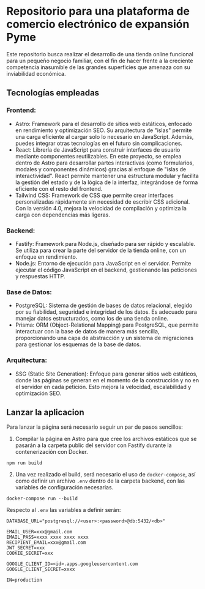 # Repositorio para una plataforma de comercio electrónico de expansión Pyme

Este repositorio busca realizar el desarrollo de una tienda online funcional para un pequeño negocio familiar, con el fin de hacer frente a la creciente competencia inasumible de las grandes superficies que amenaza con su inviabilidad económica.

## Tecnologías empleadas

### Frontend:
- Astro: Framework para el desarrollo de sitios web estáticos, enfocado en rendimiento y optimización SEO. Su arquitectura de "islas" permite una carga eficiente al cargar solo lo necesario en JavaScript. Además, puedes integrar otras tecnologías en el futuro sin complicaciones.
- React: Librería de JavaScript para construir interfaces de usuario mediante componentes reutilizables. En este proyecto, se emplea dentro de Astro para desarrollar partes interactivas (como formularios, modales y componentes dinámicos) gracias al enfoque de "islas de interactividad". React permite mantener una estructura modular y facilita la gestión del estado y de la lógica de la interfaz, integrándose de forma eficiente con el resto del frontend.
- Tailwind CSS: Framework de CSS que permite crear interfaces personalizadas rápidamente sin necesidad de escribir CSS adicional. Con la versión 4.0, mejora la velocidad de compilación y optimiza la carga con dependencias más ligeras.

### Backend:
- Fastify: Framework para Node.js, diseñado para ser rápido y escalable. Se utiliza para crear la parte del servidor de la tienda online, con un enfoque en rendimiento.
- Node.js: Entorno de ejecución para JavaScript en el servidor. Permite ejecutar el código JavaScript en el backend, gestionando las peticiones y respuestas HTTP.

### Base de Datos:
- PostgreSQL: Sistema de gestión de bases de datos relacional, elegido por su fiabilidad, seguridad e integridad de los datos. Es adecuado para manejar datos estructurados, como los de una tienda online.
- Prisma: ORM (Object-Relational Mapping) para PostgreSQL, que permite interactuar con la base de datos de manera más sencilla, proporcionando una capa de abstracción y un sistema de migraciones para gestionar los esquemas de la base de datos.

### Arquitectura:
- SSG (Static Site Generation): Enfoque para generar sitios web estáticos, donde las páginas se generan en el momento de la construcción y no en el servidor en cada petición. Esto mejora la velocidad, escalabilidad y optimización SEO.

## Lanzar la aplicacion
Para lanzar la página será necesario seguir un par de pasos sencillos:

1. Compilar la página en Astro para que cree los archivos estáticos que se pasarán a la carpeta public del servidor con Fastify durante la contenerización con Docker.

```
npm run build
```

2. Una vez realizado el build, será necesario el uso de `docker-compose`, así como definir un archivo `.env` dentro de la carpeta backend, con las variables de configuración necesarias.

```
docker-compose run --build
```

Respecto al `.env` las variables a definir serán:

```
DATABASE_URL="postgresql://<user>:<password>@db:5432/<db>"

EMAIL_USER=xxx@gmail.com
EMAIL_PASS=xxxx xxxx xxxx xxxx
RECIPIENT_EMAIL=xxx@gmail.com
JWT_SECRET=xxx
COOKIE_SECRET=xxx

GOOGLE_CLIENT_ID=<id>.apps.googleusercontent.com
GOOGLE_CLIENT_SECRET=xxxx

IN=production
```
